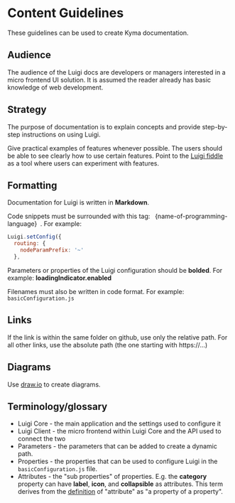 # Content Guidelines

These guidelines can be used to create Kyma documentation. 

## Audience

The audience of the Luigi docs are developers or managers interested in a micro frontend UI solution. It is assumed the reader already has basic knowledge of web development.  

## Strategy

The purpose of documentation is to explain concepts and provide step-by-step instructions on using Luigi. 

Give practical examples of features whenever possible. The users should be able to see clearly how to use certain features. Point to the [Luigi fiddle](https://fiddle.luigi-project.io/) as a tool where users can experiment with features. 

## Formatting

Documentation for Luigi is written in **Markdown**. 

Code snippets must be surrounded with this tag: ``` ```{name-of-programming-language}``` ```. For example: 
```javascript
Luigi.setConfig({
  routing: {
    nodeParamPrefix: '~'
  },
```

Parameters or properties of the Luigi configuration should be **bolded**. For example:
**loadingIndicator.enabled** 

Filenames must also be written in code format. For example: `basicConfiguration.js`

## Links

If the link is within the same folder on github, use only the relative path. For all other links, use the absolute path (the one starting with https://...)

## Diagrams 

Use [draw.io](https://draw.io) to create diagrams. 

## Terminology/glossary 

* Luigi Core - the main application and the settings used to configure it 
* Luigi Client - the micro frontend within Luigi Core and the API used to connect the two 
* Parameters - the parameters that can be added to create a dynamic path.
* Properties - the properties that can be used to configure Luigi in the `basicConfiguration.js` file. 
* Attributes - the "sub properties" of properties. E.g. the **category** property can have **label**, **icon**, and **collapsible** as attributes. This term derives from the [definition](https://en.wikipedia.org/wiki/Attribute_%28computing%29) of "attribute" as "a property of a property". 

